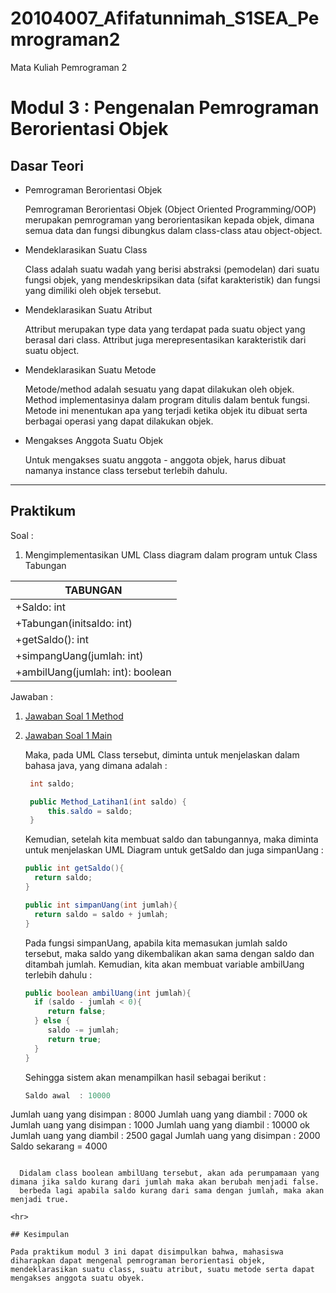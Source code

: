 # 20104007_Afifatunnimah_S1SEA_Pemrograman2
Mata Kuliah Pemrograman 2
# Modul 3 : Pengenalan Pemrograman Berorientasi Objek

## Dasar Teori
* Pemrograman Berorientasi Objek

  Pemrograman Berorientasi Objek (Object Oriented Programming/OOP) merupakan pemrograman yang berorientasikan kepada objek, dimana semua data dan fungsi dibungkus dalam           class-class atau object-object.
* Mendeklarasikan Suatu Class

  Class adalah suatu wadah yang berisi abstraksi (pemodelan) dari suatu fungsi objek, yang mendeskripsikan data (sifat karakteristik) dan fungsi yang dimiliki oleh objek           tersebut.
* Mendeklarasikan Suatu Atribut

  Attribut merupakan type data yang terdapat pada suatu object yang berasal dari class. Attribut juga merepresentasikan karakteristik dari suatu object. 
* Mendeklarasikan Suatu Metode

  Metode/method adalah sesuatu yang dapat dilakukan oleh objek. Method implementasinya dalam program ditulis dalam bentuk fungsi. Metode ini menentukan apa yang terjadi ketika     objek itu dibuat serta berbagai operasi yang dapat dilakukan objek.
* Mengakses Anggota Suatu Objek
  
  Untuk mengakses suatu anggota - anggota objek, harus dibuat namanya instance class tersebut terlebih dahulu. 

<hr>

## Praktikum
Soal : 
1. Mengimplementasikan UML Class diagram dalam program untuk Class Tabungan

  |              TABUNGAN            | 
  | -------------------------------- | 
  | +Saldo: int                      | 
  | +Tabungan(initsaldo: int)        |
  | +getSaldo(): int                 |
  | +simpangUang(jumlah: int)        |
  | +ambilUang(jumlah: int): boolean |

Jawaban :
1. [Jawaban Soal 1 Method](https://github.com/Afifafa/20104007_Afifatunnimah_S1SEA_Pemrograman2/blob/modul3/src/modul3/latihan/Method_Latihan1.java)
2. [Jawaban Soal 1 Main](https://github.com/Afifafa/20104007_Afifatunnimah_S1SEA_Pemrograman2/blob/modul3/src/modul3/latihan/latihan1.java)

   Maka, pada UML Class tersebut, diminta untuk menjelaskan dalam bahasa java, yang dimana adalah :
   
   ```java
    int saldo;

    public Method_Latihan1(int saldo) {
        this.saldo = saldo;
    }
    ```
    
    Kemudian, setelah kita membuat saldo dan tabungannya, maka diminta untuk menjelaskan UML Diagram untuk getSaldo dan juga simpanUang :
    
    ```java
    public int getSaldo(){
      return saldo;
    }

    public int simpanUang(int jumlah){
      return saldo = saldo + jumlah;
    }
    ```
    
    
    Pada fungsi simpanUang, apabila kita memasukan jumlah saldo tersebut, maka saldo yang dikembalikan akan sama dengan saldo dan ditambah jumlah. 
    Kemudian, kita akan membuat variable ambilUang terlebih dahulu :
    
    ```java
    public boolean ambilUang(int jumlah){
      if (saldo - jumlah < 0){
         return false;
      } else {
         saldo -= jumlah;
         return true;
      }
    }
    ```
    
    Sehingga sistem akan menampilkan hasil sebagai berikut :
    ```java
    Saldo awal	: 10000
  Jumlah uang yang disimpan	: 8000
  Jumlah uang yang diambil	: 7000	ok
  Jumlah uang yang disimpan	: 1000
  Jumlah uang yang diambil	: 10000	ok
  Jumlah uang yang diambil	: 2500	gagal
  Jumlah uang yang disimpan	: 2000
  Saldo sekarang				= 4000
  ```
    
    Didalam class boolean ambilUang tersebut, akan ada perumpamaan yang dimana jika saldo kurang dari jumlah maka akan berubah menjadi false.
    berbeda lagi apabila saldo kurang dari sama dengan jumlah, maka akan menjadi true. 
   
<hr>

## Kesimpulan

  Pada praktikum modul 3 ini dapat disimpulkan bahwa, mahasiswa diharapkan dapat mengenal pemrograman berorientasi objek, mendeklarasikan suatu class, suatu atribut, suatu metode serta dapat mengakses anggota suatu obyek.
